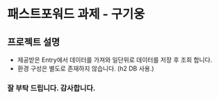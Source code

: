 # 패스트포워드 과제 - 구기웅

## 프로젝트 설명
- 제공받은 Entry에서 데이터를 가져와 일단위로 데이터를 저장 후 조회 합니다.
- 환경 구성은 별도로 존재하지 않습니다. (h2 DB 사용.)

### 잘 부탁 드립니다. 감사합니다.
